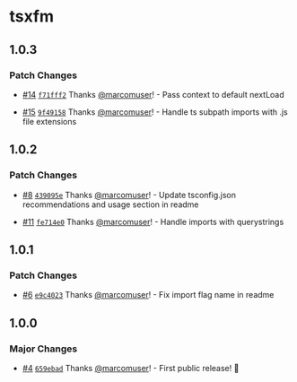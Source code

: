 # tsxfm

## 1.0.3

### Patch Changes

- [#14](https://github.com/marcomuser/tsxfm/pull/14) [`f71fff2`](https://github.com/marcomuser/tsxfm/commit/f71fff292d5d1a825bdb208da5f5adfa1c463c99) Thanks [@marcomuser](https://github.com/marcomuser)! - Pass context to default nextLoad

- [#15](https://github.com/marcomuser/tsxfm/pull/15) [`9f49158`](https://github.com/marcomuser/tsxfm/commit/9f49158baa49dfffed17094baf58b787cd823ec4) Thanks [@marcomuser](https://github.com/marcomuser)! - Handle ts subpath imports with .js file extensions

## 1.0.2

### Patch Changes

- [#8](https://github.com/marcomuser/tsxfm/pull/8) [`439095e`](https://github.com/marcomuser/tsxfm/commit/439095e36a6db843c5842eed3328b9fb9bb7b73e) Thanks [@marcomuser](https://github.com/marcomuser)! - Update tsconfig.json recommendations and usage section in readme

- [#11](https://github.com/marcomuser/tsxfm/pull/11) [`fe714e0`](https://github.com/marcomuser/tsxfm/commit/fe714e06d665a7280e44154ae44bfd35b504e055) Thanks [@marcomuser](https://github.com/marcomuser)! - Handle imports with querystrings

## 1.0.1

### Patch Changes

- [#6](https://github.com/marcomuser/tsxfm/pull/6) [`e9c4023`](https://github.com/marcomuser/tsxfm/commit/e9c4023868e67dfdd4b9d1f2f0fb402fac2750dd) Thanks [@marcomuser](https://github.com/marcomuser)! - Fix import flag name in readme

## 1.0.0

### Major Changes

- [#4](https://github.com/marcomuser/tsxfm/pull/4) [`659ebad`](https://github.com/marcomuser/tsxfm/commit/659ebad03406cb1546ae6b14f2a89dcb9028215e) Thanks [@marcomuser](https://github.com/marcomuser)! - First public release! 🎉
